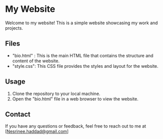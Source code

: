 # My Website

Welcome to my website! This is a simple website showcasing my work and projects.

## Files

- "bio.html" : This is the main HTML file that contains the structure and content of the website.
- "style.css": This CSS file provides the styles and layout for the website.

## Usage

1. Clone the repository to your local machine.
2. Open the "bio.html" file in a web browser to view the website.

## Contact

If you have any questions or feedback, feel free to reach out to me at [Nesrinee.haddad@gmail.com]

